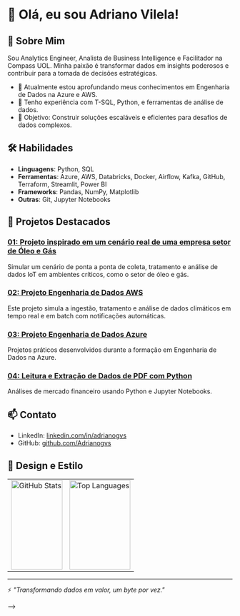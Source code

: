 # 👋 Olá, eu sou Adriano Vilela! 

## 🚀 Sobre Mim
Sou Analytics Engineer, Analista de Business Intelligence e Facilitador na Compass UOL. Minha paixão é transformar dados em insights poderosos e contribuir para a tomada de decisões estratégicas.

- 🌱 Atualmente estou aprofundando meus conhecimentos em Engenharia de Dados na Azure e AWS.
- 💼 Tenho experiência com T-SQL, Python, e ferramentas de análise de dados.
- 🎯 Objetivo: Construir soluções escaláveis e eficientes para desafios de dados complexos.

## 🛠️ Habilidades
- **Linguagens**: Python, SQL
- **Ferramentas**: Azure, AWS, Databricks, Docker, Airflow, Kafka, GitHub, Terraform, Streamlit, Power BI
- **Frameworks**: Pandas, NumPy, Matplotlib
- **Outras**: Git, Jupyter Notebooks

## 📂 Projetos Destacados

### [01: Projeto inspirado em um cenário real de uma empresa setor de Óleo e Gás](https://github.com/Adrianogvs/projeto-nosql-iot)
Simular um cenário de ponta a ponta de coleta, tratamento e análise de dados IoT em ambientes críticos, como o setor de óleo e gás.

### [02: Projeto Engenharia de Dados AWS](https://github.com/Adrianogvs/aws-weather-realtime-etl)
Este projeto simula a ingestão, tratamento e análise de dados climáticos em tempo real e em batch com notificações automáticas.

### [03: Projeto Engenharia de Dados Azure](https://github.com/Adrianogvs/002_Engenharia_de_Dados_Azure)
Projetos práticos desenvolvidos durante a formação em Engenharia de Dados na Azure.

### [04: Leitura e Extração de Dados de PDF com Python](https://github.com/Adrianogvs/007_CM_Capital)
Análises de mercado financeiro usando Python e Jupyter Notebooks.



## 📫 Contato
- LinkedIn: [linkedin.com/in/adrianogvs](https://www.linkedin.com/in/adrianogvs)
- GitHub: [github.com/Adrianogvs](https://github.com/Adrianogvs)

## 🎨 Design e Estilo

<table>
  <tr>
    <td>
      <img src="https://github-readme-stats.vercel.app/api?username=Adrianogvs&show_icons=true&theme=dark" alt="GitHub Stats" width="100%" height="200px" />
    </td>
    <td>
      <img src="https://github-readme-stats.vercel.app/api/top-langs/?username=Adrianogvs&layout=compact&theme=dark" alt="Top Languages" width="100%" height="200px" />
    </td>
  </tr>
</table>


---
⚡ *"Transformando dados em valor, um byte por vez."*

-->
